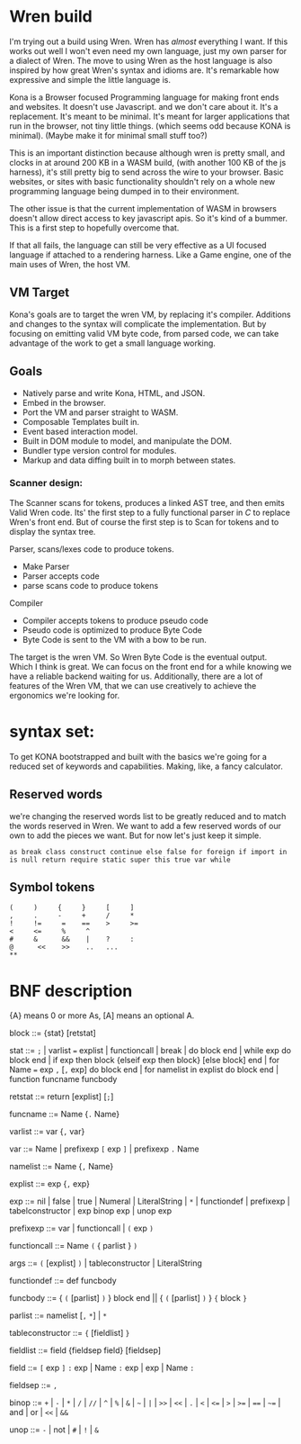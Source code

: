 # Wren build
I'm trying out a build using Wren. Wren has *almost* everything I want. If this works out well I won't even need my own language, just my own parser for a dialect of Wren. The move to using Wren as the host language is also inspired by how great Wren's syntax and idioms are. It's remarkable how expressive and simple the little language is.

Kona is a Browser focused Programming language for making front ends and websites. It doesn't use Javascript. and we don't care about it. It's a replacement. It's meant to be minimal. It's meant for larger applications that run in the browser, not tiny little things. (which seems odd because KONA is minimal). (Maybe make it for minimal small stuff too?)

This is an important distinction because although wren is pretty small, and clocks in at around 200 KB in a WASM build, (with another 100 KB of the js harness), it's still pretty big to send across the wire to your browser. Basic websites, or sites with basic functionality shouldn't rely on a whole new programming language being dumped in to their environment.

The other issue is that the current implementation of WASM in browsers doesn't allow direct access to key javascript apis. So it's kind of a bummer. This is a first step to hopefully overcome that.

If that all fails, the language can still be very effective as a UI focused language if attached to a rendering harness. Like a Game engine, one of the main uses of Wren, the host VM.

## VM Target
Kona's goals are to target the wren VM, by replacing it's compiler. Additions and changes to the syntax will complicate the implementation. But by focusing on emitting valid VM byte code, from parsed code, we can take advantage of the work to get a small language working.

## Goals
* Natively parse and write Kona, HTML, and JSON.
* Embed in the browser.
* Port the VM and parser straight to WASM.
* Composable Templates built in.
* Event based interaction model.
* Built in DOM module to model, and manipulate the DOM.
* Bundler type version control for modules.
* Markup and data diffing built in to morph between states.

### Scanner design:
The Scanner scans for tokens, produces a linked AST tree, and then emits Valid Wren code. Its' the first step to a fully functional parser in *C* to replace Wren's front end. But of course the first step is to Scan for tokens and to display the syntax tree.

Parser, scans/lexes code to produce tokens.
* Make Parser
* Parser accepts code
* parse scans code to produce tokens

Compiler
* Compiler accepts tokens to produce pseudo code
* Pseudo code is optimized to produce Byte Code
* Byte Code is sent to the VM with a bow to be run.

The target is the wren VM. So Wren Byte Code is the eventual output. Which I think is great. We can focus on the front end for a while knowing we have a reliable backend waiting for us. Additionally, there are a lot of features of the Wren VM, that we can use creatively to achieve the ergonomics we're looking for.



# syntax set:
To get KONA bootstrapped and built with the basics we're going for a reduced set of keywords and capabilities. Making, like, a fancy calculator.

## Reserved words
we're changing the reserved words list to be greatly reduced and to match the words reserved in Wren. We want to add a few reserved words of our own to add the pieces we want. But for now let's just keep it simple.
```
as break class construct continue else false for foreign if import in is null return require static super this true var while
```

## Symbol tokens
```
(     )     {     }     [     ]
,     .     -     +     /     *
!     !=     =    ==    >     >=
<     <=     %     ^
#     &      &&    |    ?     :
@      <<    >>    ..   ...
**
```

# BNF description

{A} means 0 or more As, [A] means an optional A.

block   ::=   {stat} [retstat]

stat    ::=   `;` |
              varlist `=` explist |
              functioncall |
              break |
              do block end |
              while exp do block end |
              if exp then block {elseif exp then block} [else block] end |
              for Name `=` exp `,` [`,` exp] do block end |
              for namelist in explist do block end |
              function funcname funcbody

retstat  ::=   return [explist] [`;`]

funcname ::=  Name {`.` Name}

varlist  ::=  var {`,` var}

var      ::= Name | prefixexp `[` exp `]` | prefixexp `.` Name

namelist ::= Name {`,` Name}

explist ::= exp {`,` exp}

exp		  ::= nil | false | true | Numeral | LiteralString |
            `*` | functiondef | prefixexp |
            tabelconstructor | exp binop exp | unop exp

prefixexp ::= var | functioncall | `(` exp `)`

functioncall ::= Name `(` { parlist } `)`

args ::= `(` [explist] `)` | tableconstructor | LiteralString

functiondef ::= def funcbody

funcbody    ::=  { `(` [parlist] `)` } block end ||
                 { `(` [parlist] `)` } `{` block `}`

parlist ::= namelist [`,` `*`] | `*`

tableconstructor ::= `{` [fieldlist] `}`

fieldlist ::= field {fieldsep field} [fieldsep]

field ::= `[` exp `]` `:` exp | Name `:` exp | exp | Name `:`

fieldsep ::= `,`

binop ::= `+` | `-` | `*` | `/` | `//` | `^` | `%` | `&` |
          `~` | `|` | `>>` | `<<` | `.` | `<` | `<=` |
          `>` | `>=` | `==` | `~=` | and | or | `<<` | `&&`

unop ::= `-` | not | `#` | `!` | `&`
